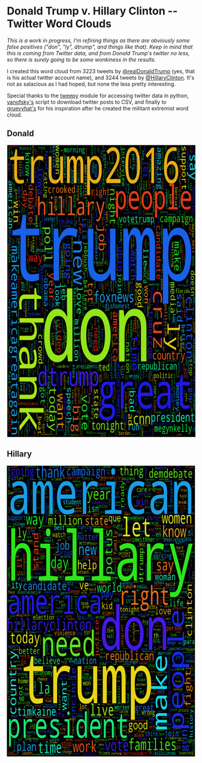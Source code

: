 # Donald Trump v. Hillary Clinton -- Twitter Word Clouds #
*This is a work in progress, I'm refining things as there are obviously some false positives ("don", "ly", dtrump", and things like that). Keep in mind that this is coming from Twitter data, and from Donald Trump's twitter no less, so there is surely going to be some wonkiness in the results.*

I created this word cloud from 3223 tweets by <a href="https://twitter.com/realDonaldTrump" target="_blank">@realDonaldTrump</a> (yes, that is his actual twitter account name), and 3244 tweets by <a href="https://twitter.com/HillaryClinton" target="_blank">@HillaryClinton</a>. It's not as salacious as I had hoped, but none the less pretty interesting.

Special thanks to the <a href="https://github.com/tweepy/tweepy" target="_blank">tweepy</a> module for accessing twitter data in python, <a href="https://gist.github.com/yanofsky/5436496" target="_blank">yanofsky's</a> script to download twitter posts to CSV, and finally to <a href="https://www.kaggle.com/gruevyhat/d/kzaman/how-isis-uses-twitter/militant-extremist-wordcloud" target="_blank">gruevyhat's</a> for his inspiration after he created the militant extremist word cloud.

## Donald ##

<img src="./trump.png" width="778" height="779">

## Hillary ##

<img src="./clinton.png" width="779" height="778">